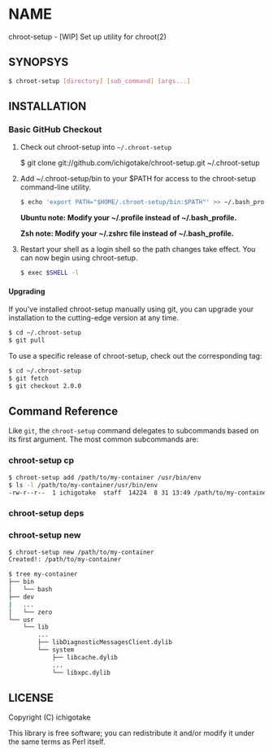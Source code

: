 # NAME

chroot-setup - [WIP] Set up utility for chroot(2)

## SYNOPSYS

```sh
$ chroot-setup [directory] [sub_command] [args...]
```

## INSTALLATION

### Basic GitHub Checkout

1. Check out chroot-setup into `~/.chroot-setup`

    $ git clone git://github.com/ichigotake/chroot-setup.git ~/.chroot-setup

2. Add ~/.chroot-setup/bin to your $PATH for access to the chroot-setup command-line utility.

    ~~~ sh
    $ echo 'export PATH="$HOME/.chroot-setup/bin:$PATH"' >> ~/.bash_profile
    ~~~
    
    **Ubuntu note: Modify your ~/.profile instead of ~/.bash_profile.**
    
    **Zsh note: Modify your ~/.zshrc file instead of ~/.bash_profile.**

3. Restart your shell as a login shell so the path changes take effect.
    You can now begin using chroot-setup.

    ~~~ sh
    $ exec $SHELL -l
    ~~~

#### Upgrading

If you've installed chroot-setup manually using git, you can upgrade your
installation to the cutting-edge version at any time.

~~~ sh
$ cd ~/.chroot-setup
$ git pull
~~~

To use a specific release of chroot-setup, check out the corresponding tag:

~~~ sh
$ cd ~/.chroot-setup
$ git fetch
$ git checkout 2.0.0
~~~

## Command Reference

Like `git`, the `chroot-setup` command delegates to subcommands based on its
first argument. The most common subcommands are:

### chroot-setup cp

```sh
$ chroot-setup add /path/to/my-container /usr/bin/env
$ ls -l /path/to/my-container/usr/bin/env
-rw-r--r--  1 ichigotake  staff  14224  8 31 13:49 /path/to/my-container/usr/bin/env
```

### chroot-setup deps


### chroot-setup new

```sh
$ chroot-setup new /path/to/my-container
Created!: /path/to/my-container

$ tree my-container
├── bin
│   └── bash
├── dev
|   ...
│   └── zero
└── usr
    └── lib
		...
        ├── libDiagnosticMessagesClient.dylib
        └── system
            ├── libcache.dylib
			...
            └── libxpc.dylib
```

## LICENSE

Copyright (C) ichigotake

This library is free software; you can redistribute it and/or modify it under the same terms as Perl itself.
